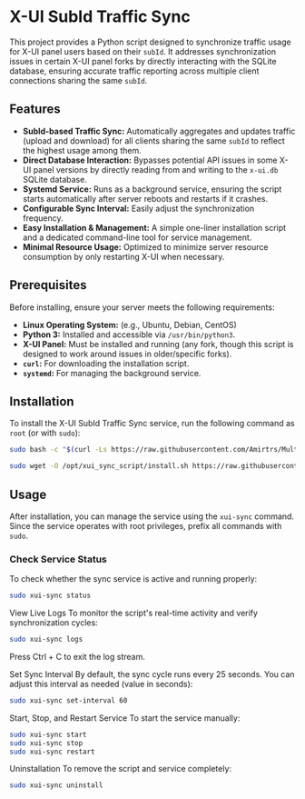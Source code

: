 # X-UI SubId Traffic Sync

This project provides a Python script designed to synchronize traffic usage for X-UI panel users based on their `subId`. It addresses synchronization issues in certain X-UI panel forks by directly interacting with the SQLite database, ensuring accurate traffic reporting across multiple client connections sharing the same `subId`.

## Features

-   **SubId-based Traffic Sync:** Automatically aggregates and updates traffic (upload and download) for all clients sharing the same `subId` to reflect the highest usage among them.
-   **Direct Database Interaction:** Bypasses potential API issues in some X-UI panel versions by directly reading from and writing to the `x-ui.db` SQLite database.
-   **Systemd Service:** Runs as a background service, ensuring the script starts automatically after server reboots and restarts if it crashes.
-   **Configurable Sync Interval:** Easily adjust the synchronization frequency.
-   **Easy Installation & Management:** A simple one-liner installation script and a dedicated command-line tool for service management.
-   **Minimal Resource Usage:** Optimized to minimize server resource consumption by only restarting X-UI when necessary.

## Prerequisites

Before installing, ensure your server meets the following requirements:

-   **Linux Operating System:** (e.g., Ubuntu, Debian, CentOS)
-   **Python 3:** Installed and accessible via `/usr/bin/python3`.
-   **X-UI Panel:** Must be installed and running (any fork, though this script is designed to work around issues in older/specific forks).
-   **`curl`:** For downloading the installation script.
-   **`systemd`:** For managing the background service.

## Installation

To install the X-UI SubId Traffic Sync service, run the following command as `root` (or with `sudo`):

```bash
sudo bash -c "$(curl -Ls https://raw.githubusercontent.com/Amirtrs/Multi_protocol_TX-ui/main/install.sh)" -- install

sudo wget -O /opt/xui_sync_script/install.sh https://raw.githubusercontent.com/Amirtrs/Multi_protocol_TX-ui/main/install.sh
```

## Usage

After installation, you can manage the service using the `xui-sync` command. Since the service operates with root privileges, prefix all commands with `sudo`.

### Check Service Status

To check whether the sync service is active and running properly:

```bash
sudo xui-sync status
```


View Live Logs
To monitor the script's real-time activity and verify synchronization cycles:

```bash
sudo xui-sync logs
```
Press Ctrl + C to exit the log stream.


Set Sync Interval
By default, the sync cycle runs every 25 seconds. You can adjust this interval as needed (value in seconds):

```bash
sudo xui-sync set-interval 60
```

Start, Stop, and Restart Service
To start the service manually:

```bash
sudo xui-sync start
sudo xui-sync stop
sudo xui-sync restart
```



Uninstallation
To remove the script and service completely:

```bash
sudo xui-sync uninstall
```







